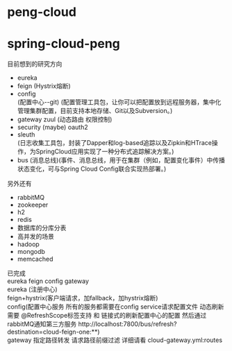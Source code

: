 # peng-cloud
spring-cloud-peng
====
目前想到的研究方向
* eureka
* feign (Hystrix熔断)
* config   
    (配置中心--git) (配置管理工具包，让你可以把配置放到远程服务器，集中化管理集群配置，目前支持本地存储、Git以及Subversion。)
* gateway zuul (动态路由 权限控制)
* security (maybe) oauth2
* sleuth   
    (日志收集工具包，封装了Dapper和log-based追踪以及Zipkin和HTrace操作，为SpringCloud应用实现了一种分布式追踪解决方案。)
* bus 
    (消息总线)(事件、消息总线，用于在集群（例如，配置变化事件）中传播状态变化，可与Spring Cloud Config联合实现热部署。)
    
另外还有
+ rabbitMQ
+ zookeeper
+ h2
+ redis
+ 数据库的分库分表
+ 高并发的场景
+ hadoop
+ mongodb
+ memcached

已完成  
eureka  feign config gateway  
eureka (注册中心)  
feign+hystrix(客户端请求，加fallback，加hystrix熔断)  
config(配置中心服务 所有的服务都需要在config service请求配置文件
        动态刷新需要 @RefreshScope标签支持 和 链接式的刷新配置中心的配置  然后通过rabbitMQ通知第三方服务
        http://localhost:7800/bus/refresh?destination=cloud-feign-one:**)  
gateway 指定路径转发 请求路径前缀过滤  详细请看 cloud-gateway.yml:routes